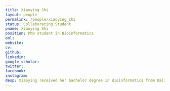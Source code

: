 ```yaml
---
title: Xiaoying Shi
layout: people
permalink: /people/xiaoying_shi
status: Collaborating Student
pname: Xiaoying Shi
position: PhD student in Bioinformatics
eml: 
website: 
cv: 
github: 
linkedin:
google_scholar: 
twitter: 
facebook: 
instagram:
desp: Xiaoying received her bachelor degree in Bioinformatics from Dalian University of Technology. Her research interests utilize a combination of CRISPR screen, epigenetics and single-cell data to unravel the mystery behind Cancer Immunology. Recently she focuses on developing cell type annotation tools for Single-Cell data.
---
```

